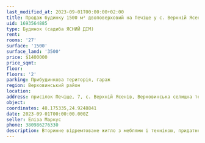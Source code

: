 ```yaml
---
last_modified_at: 2023-09-01T00:00:00+02:00
title: Продаж будинку 1500 м² двоповерховий на Печіще у с. Верхній Ясенів
uid: 1693564885
type: Будинок (cадиба ЯСНИЙ ДІМ)
rent:
rooms: '27'
surface: '1500'
surface_land: '3500'
price: $1400000
price_sqmt:
floor:
floors: '2'
parking: Прибудинкова територія, гараж
region: Верховинський район
location:
address: присілок Печіще, 7, с. Верхній Ясенів, Верховинська селищна територіальна громада
object:
coordinates: 48.175335,24.9248841
date: 2023-09-01T00:00:00.000Z
seller: Еліза Маркус
phone: 380986276330
description: Вторинне відремтоване житло з меблями і технікою, придатне для проживання
---
```

